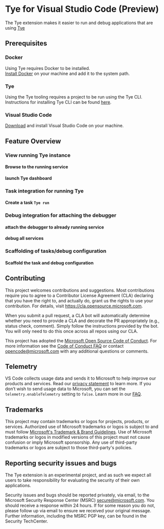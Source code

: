 # Tye for Visual Studio Code (Preview)

The Tye extension makes it easier to run and debug applications that are using [Tye](https://github.com/dotnet/tye)

## Prerequisites

### Docker

Using Tye requires Docker to be installed.\
[Install Docker](https://docs.docker.com/get-docker/) on your machine and add it to the system path.

### Tye

Using the Tye tooling requires a project to be run using the Tye CLI.\
Instructions for installing Tye CLI can be found [here](https://github.com/dotnet/tye/blob/main/docs/getting_started.md).

### Visual Studio Code
[Download](https://code.visualstudio.com/Download) and install Visual Studio Code on your machine.

## Feature Overview
### View running Tye instance
#### Browse to the running service
#### launch Tye dashboard
### Task integration for running Tye
#### Create a task `Tye run`
### Debug integration for attaching the debugger
#### attach the debugger to already running service
#### debug all services
### Scaffolding of tasks/debug configuration
#### Scaffold the task and debug configuration

## Contributing

This project welcomes contributions and suggestions.  Most contributions require you to agree to a
Contributor License Agreement (CLA) declaring that you have the right to, and actually do, grant us
the rights to use your contribution. For details, visit https://cla.opensource.microsoft.com.

When you submit a pull request, a CLA bot will automatically determine whether you need to provide
a CLA and decorate the PR appropriately (e.g., status check, comment). Simply follow the instructions
provided by the bot. You will only need to do this once across all repos using our CLA.

This project has adopted the [Microsoft Open Source Code of Conduct](https://opensource.microsoft.com/codeofconduct/).
For more information see the [Code of Conduct FAQ](https://opensource.microsoft.com/codeofconduct/faq/) or
contact [opencode@microsoft.com](mailto:opencode@microsoft.com) with any additional questions or comments.

## Telemetry

VS Code collects usage data and sends it to Microsoft to help improve our products and services. Read our [privacy statement](https://go.microsoft.com/fwlink/?LinkID=528096&clcid=0x409) to learn more. If you don’t wish to send usage data to Microsoft, you can set the `telemetry.enableTelemetry` setting to `false`. Learn more in our [FAQ](https://code.visualstudio.com/docs/supporting/faq#_how-to-disable-telemetry-reporting).

## Trademarks

This project may contain trademarks or logos for projects, products, or services. Authorized use of Microsoft trademarks or logos is subject to and must follow [Microsoft's Trademark & Brand Guidelines](https://www.microsoft.com/en-us/legal/intellectualproperty/trademarks/usage/general). Use of Microsoft trademarks or logos in modified versions of this project must not cause confusion or imply Microsoft sponsorship. Any use of third-party trademarks or logos are subject to those third-party's policies.

## Reporting security issues and bugs

The Tye extension is an experimental project, and as such we expect all users to take responsibility for evaluating the security of their own applications.

Security issues and bugs should be reported privately, via email, to the Microsoft Security Response Center (MSRC) secure@microsoft.com. You should receive a response within 24 hours. If for some reason you do not, please follow up via email to ensure we received your original message. Further information, including the MSRC PGP key, can be found in the Security TechCenter.